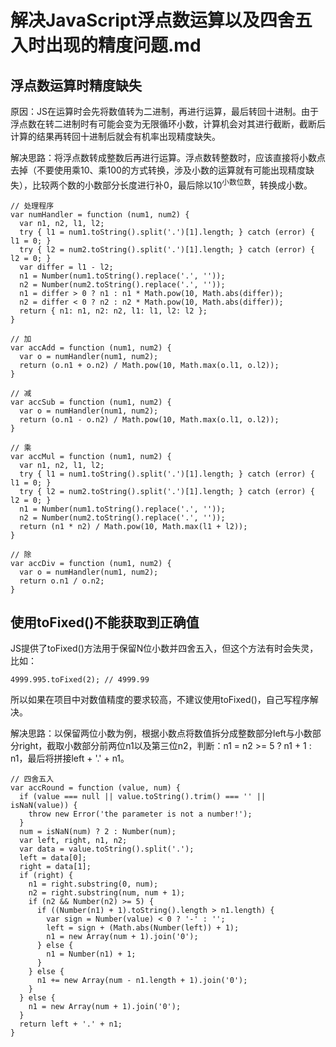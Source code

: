 # 解决JavaScript浮点数运算以及四舍五入时出现的精度问题.md

## 浮点数运算时精度缺失

原因：JS在运算时会先将数值转为二进制，再进行运算，最后转回十进制。由于浮点数在转二进制时有可能会变为无限循环小数，计算机会对其进行截断，截断后计算的结果再转回十进制后就会有机率出现精度缺失。

解决思路：将浮点数转成整数后再进行运算。浮点数转整数时，应该直接将小数点去掉（不要使用乘10、乘100的方式转换，涉及小数的运算就有可能出现精度缺失），比较两个数的小数部分长度进行补0，最后除以10<sup>小数位数</sup>，转换成小数。

    // 处理程序
    var numHandler = function (num1, num2) {
      var n1, n2, l1, l2;
      try { l1 = num1.toString().split('.')[1].length; } catch (error) { l1 = 0; }
      try { l2 = num2.toString().split('.')[1].length; } catch (error) { l2 = 0; }
      var differ = l1 - l2;
      n1 = Number(num1.toString().replace('.', ''));
      n2 = Number(num2.toString().replace('.', ''));
      n1 = differ > 0 ? n1 : n1 * Math.pow(10, Math.abs(differ));
      n2 = differ < 0 ? n2 : n2 * Math.pow(10, Math.abs(differ));
      return { n1: n1, n2: n2, l1: l1, l2: l2 };
    }

    // 加
    var accAdd = function (num1, num2) {
      var o = numHandler(num1, num2);
      return (o.n1 + o.n2) / Math.pow(10, Math.max(o.l1, o.l2));
    }

    // 减
    var accSub = function (num1, num2) {
      var o = numHandler(num1, num2);
      return (o.n1 - o.n2) / Math.pow(10, Math.max(o.l1, o.l2));
    }

    // 乘
    var accMul = function (num1, num2) {
      var n1, n2, l1, l2;
      try { l1 = num1.toString().split('.')[1].length; } catch (error) { l1 = 0; }
      try { l2 = num2.toString().split('.')[1].length; } catch (error) { l2 = 0; }
      n1 = Number(num1.toString().replace('.', ''));
      n2 = Number(num2.toString().replace('.', ''));
      return (n1 * n2) / Math.pow(10, Math.max(l1 + l2));
    }

    // 除
    var accDiv = function (num1, num2) {
      var o = numHandler(num1, num2);
      return o.n1 / o.n2;
    }

## 使用toFixed()不能获取到正确值

JS提供了toFixed()方法用于保留N位小数并四舍五入，但这个方法有时会失灵，比如：

    4999.995.toFixed(2); // 4999.99

所以如果在项目中对数值精度的要求较高，不建议使用toFixed()，自己写程序解决。

解决思路：以保留两位小数为例，根据小数点将数值拆分成整数部分left与小数部分right，截取小数部分前两位n1以及第三位n2，判断：n1 = n2 >= 5 ? n1 + 1 : n1，最后将拼接left + '.' + n1。

    // 四舍五入
    var accRound = function (value, num) {
      if (value === null || value.toString().trim() === '' || isNaN(value)) {
        throw new Error('the parameter is not a number!');
      }
      num = isNaN(num) ? 2 : Number(num);
      var left, right, n1, n2;
      var data = value.toString().split('.');
      left = data[0];
      right = data[1];
      if (right) {
        n1 = right.substring(0, num);
        n2 = right.substring(num, num + 1);
        if (n2 && Number(n2) >= 5) {
          if ((Number(n1) + 1).toString().length > n1.length) {
            var sign = Number(value) < 0 ? '-' : '';
            left = sign + (Math.abs(Number(left)) + 1);
            n1 = new Array(num + 1).join('0');
          } else {
            n1 = Number(n1) + 1;
          }
        } else {
          n1 += new Array(num - n1.length + 1).join('0');
        }
      } else {
        n1 = new Array(num + 1).join('0');
      }
      return left + '.' + n1;
    }